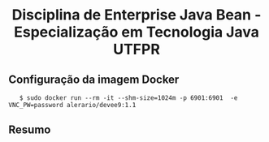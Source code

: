 <h1 align="center"> Disciplina de Enterprise Java Bean - Especialização em Tecnologia Java UTFPR </h1>


## Configuração da imagem Docker 

```shell
   $ sudo docker run --rm -it --shm-size=1024m -p 6901:6901  -e VNC_PW=password alerario/devee9:1.1
```

## Resumo
